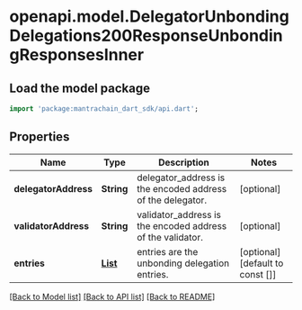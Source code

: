 # openapi.model.DelegatorUnbondingDelegations200ResponseUnbondingResponsesInner

## Load the model package
```dart
import 'package:mantrachain_dart_sdk/api.dart';
```

## Properties
Name | Type | Description | Notes
------------ | ------------- | ------------- | -------------
**delegatorAddress** | **String** | delegator_address is the encoded address of the delegator. | [optional] 
**validatorAddress** | **String** | validator_address is the encoded address of the validator. | [optional] 
**entries** | [**List<DelegatorUnbondingDelegations200ResponseUnbondingResponsesInnerEntriesInner>**](DelegatorUnbondingDelegations200ResponseUnbondingResponsesInnerEntriesInner.md) | entries are the unbonding delegation entries. | [optional] [default to const []]

[[Back to Model list]](../README.md#documentation-for-models) [[Back to API list]](../README.md#documentation-for-api-endpoints) [[Back to README]](../README.md)


